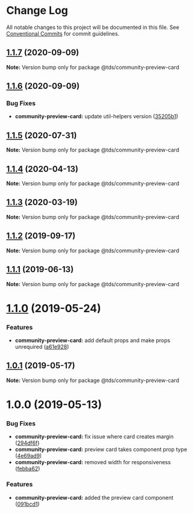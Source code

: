 # Change Log

All notable changes to this project will be documented in this file.
See [Conventional Commits](https://conventionalcommits.org) for commit guidelines.

## [1.1.7](https://github.com/telus/tds-community/compare/@tds/community-preview-card@1.1.6...@tds/community-preview-card@1.1.7) (2020-09-09)

**Note:** Version bump only for package @tds/community-preview-card





## [1.1.6](https://github.com/telus/tds-community/compare/@tds/community-preview-card@1.1.5...@tds/community-preview-card@1.1.6) (2020-09-09)


### Bug Fixes

* **community-preview-card:** update util-helpers version ([35205b1](https://github.com/telus/tds-community/commit/35205b11cd77a13339403f74cbc7809074fc2ff7))





## [1.1.5](https://github.com/telus/tds-community/compare/@tds/community-preview-card@1.1.4...@tds/community-preview-card@1.1.5) (2020-07-31)

**Note:** Version bump only for package @tds/community-preview-card





## [1.1.4](https://github.com/telus/tds-community/compare/@tds/community-preview-card@1.1.3...@tds/community-preview-card@1.1.4) (2020-04-13)

**Note:** Version bump only for package @tds/community-preview-card





## [1.1.3](https://github.com/telus/tds-community/compare/@tds/community-preview-card@1.1.2...@tds/community-preview-card@1.1.3) (2020-03-19)

**Note:** Version bump only for package @tds/community-preview-card





## [1.1.2](https://github.com/telus/tds-community/compare/@tds/community-preview-card@1.1.1...@tds/community-preview-card@1.1.2) (2019-09-17)

**Note:** Version bump only for package @tds/community-preview-card





## [1.1.1](https://github.com/telus/tds-community/compare/@tds/community-preview-card@1.1.0...@tds/community-preview-card@1.1.1) (2019-06-13)

**Note:** Version bump only for package @tds/community-preview-card





# [1.1.0](https://github.com/telus/tds-community/compare/@tds/community-preview-card@1.0.1...@tds/community-preview-card@1.1.0) (2019-05-24)


### Features

* **community-preview-card:** add default props and make props unrequired ([a61e928](https://github.com/telus/tds-community/commit/a61e928))





## [1.0.1](https://github.com/telus/tds-community/compare/@tds/community-preview-card@1.0.0...@tds/community-preview-card@1.0.1) (2019-05-17)

**Note:** Version bump only for package @tds/community-preview-card





# 1.0.0 (2019-05-13)


### Bug Fixes

* **community-preview-card:** fix issue where card creates margin ([294df6f](https://github.com/telus/tds-community/commit/294df6f))
* **community-preview-card:** preview card takes component prop type ([4e69ad9](https://github.com/telus/tds-community/commit/4e69ad9))
* **community-preview-card:** removed width for responsiveness ([febba62](https://github.com/telus/tds-community/commit/febba62))


### Features

* **community-preview-card:** added the preview card component ([091bcd1](https://github.com/telus/tds-community/commit/091bcd1))
